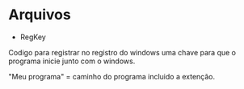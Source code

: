 # Arquivos
* RegKey

Codigo para registrar no registro do windows uma chave para que o programa 
inicie junto com o windows.

"Meu programa" = caminho do programa incluido a extenção.
